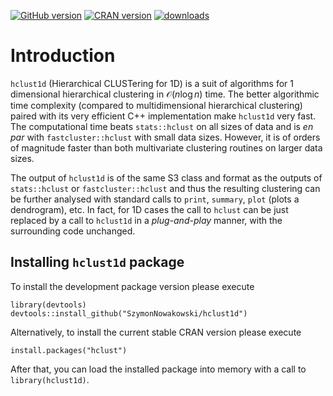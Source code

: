 <!-- badges: start -->
[![GitHub version](https://img.shields.io/github/r-package/v/SzymonNowakowski/hclust1d?color=yellowgreen&label=GitHub&logo=github)](https://github.com/SzymonNowakowski/hclust1d)
[![CRAN version](https://img.shields.io/cran/v/hclust1d?logo=R)](https://cran.r-project.org/package=hclust1d)
[![downloads](https://cranlogs.r-pkg.org/badges/hclust1d)](https://cran.r-project.org/package=hclust1d)
<!-- badges: end -->


# Introduction

`hclust1d` (Hierarchical CLUSTering for 1D) is a suit of algorithms for 1 dimensional hierarchical clustering in $\mathcal{O}(n\log n)$ time. The better algorithmic time complexity (compared to multidimensional hierarchical clustering) paired with its very efficient C++ implementation make `hclust1d` very fast. The computational time beats `stats::hclust` on all sizes of data and is *en par* with `fastcluster::hclust` with small data sizes. However, it is of orders of magnitude faster than both multivariate clustering routines on larger data sizes.

The output of `hclust1d` is of the same S3 class and format as the outputs of `stats::hclust` or  `fastcluster::hclust` and thus the resulting clustering can be further analysed with standard calls to `print`, `summary`, `plot` (plots a dendrogram), etc. In fact, for 1D cases the call to `hclust` can be just replaced by a call to `hclust1d` in a *plug-and-play* manner, with the surrounding code unchanged.

## Installing `hclust1d` package

To install the development package version please execute
```
library(devtools)
devtools::install_github("SzymonNowakowski/hclust1d")
```

Alternatively, to install the current stable CRAN version please execute

```
install.packages("hclust")
```

After that, you can load the installed package into memory with a call to `library(hclust1d)`.
